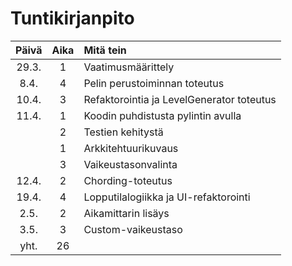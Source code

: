 # Tuntikirjanpito
| Päivä | Aika | Mitä tein  |
| :-: | :-: | :- |
| 29.3. | 1 | Vaatimusmäärittely |
| 8.4. | 4 | Pelin perustoiminnan toteutus |
| 10.4. | 3 | Refaktorointia ja LevelGenerator toteutus |
| 11.4. | 1 | Koodin puhdistusta pylintin avulla |
| | 2 | Testien kehitystä |
| | 1 | Arkkitehtuurikuvaus |
| | 3 | Vaikeustasonvalinta |
| 12.4. | 2 | Chording-toteutus |
| 19.4. | 4 | Lopputilalogiikka ja UI-refaktorointi |
| 2.5. | 2 | Aikamittarin lisäys |
| 3.5. | 3 | Custom-vaikeustaso |
| yht. | 26 | |
